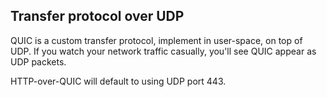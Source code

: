## Transfer protocol over UDP

QUIC is a custom transfer protocol, implement in user-space, on top of UDP. If
you watch your network traffic casually, you'll see QUIC appear as UDP
packets.

HTTP-over-QUIC will default to using UDP port 443.
